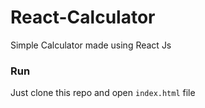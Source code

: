 # React-Calculator
Simple Calculator made using React Js

### Run
Just clone this repo and open `index.html` file
